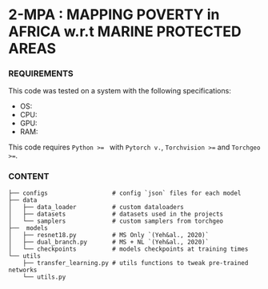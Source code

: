 # 2-MPA : MAPPING POVERTY in AFRICA w.r.t MARINE PROTECTED AREAS

### REQUIREMENTS
This code was tested on a system with the following specifications:  
- OS:  
- CPU:  
- GPU:  
- RAM:  

This code requires `Python >= ` with `Pytorch v.`, `Torchvision >=` and `Torchgeo >=`.

### CONTENT

```
├── configs                  # config `json` files for each model  
├── data                   
│   ├── data_loader          # custom dataloaders  
│   ├── datasets             # datasets used in the projects  
│   └── samplers             # custom samplers from torchgeo  
├──  models                  
│   ├── resnet18.py          # MS Only `(Yeh&al., 2020)`  
│   ├── dual_branch.py       # MS + NL `(Yeh&al., 2020)`  
│   └── checkpoints          # models checkpoints at training times  
└── utils                   
    ├── transfer_learning.py # utils functions to tweak pre-trained networks  
    └── utils.py
```